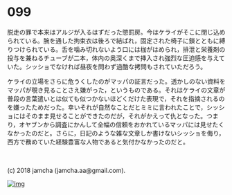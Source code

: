 # 099

脱走の罪で本来はアルジが入るはずだった懲罰房。今はケライがそこに閉じ込められている。腕を通した拘束衣は後ろで結ばれ，固定された椅子に鎖とともに縛りつけられている。舌を噛み切れないよう口には枷がはめられ，排泄と栄養剤の投与を兼ねるチューブが二本，体内の奥深くまで挿入され強烈な圧迫感を与えていた。シッショでなければ昼夜を問わず過酷な拷問もされていただろう。  

ケライの立場をさらに危うくしたのがマッパの証言だった。透かしのない資料をマッパが覗き見ることさえ嫌がった，というものである。それはケライの文章が普段の言葉遣いとは似ても似つかないほどくだけた表現で，それを指摘されるのを嫌ったためだった。幸いそれが自然なことだとミミに言われたことで，シッショにはそのまま見せることができたのだが，それがかえって仇となった。つまり，オヤブンから調査にかんして全幅の信頼をおかれているマッパには見せたくなかったのだと。さらに，日記のような雑な文章しか書けないシッショを侮り，西方で務めていた経験豊富な人物であると気付かなかったのだと。  

<br>  
<br>  
(c) 2018 jamcha (jamcha.aa@gmail.com).  

[![img](http://i.creativecommons.org/l/by-nc-sa/4.0/88x31.png)](http://creativecommons.org/licenses/by-nc-sa/4.0/deed)